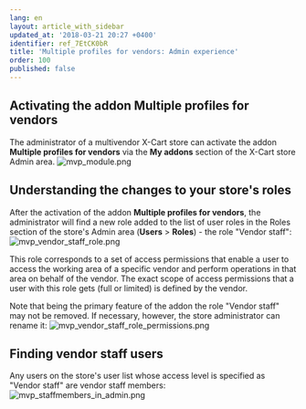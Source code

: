 ```yaml
---
lang: en
layout: article_with_sidebar
updated_at: '2018-03-21 20:27 +0400'
identifier: ref_7EtCK0bR
title: 'Multiple profiles for vendors: Admin experience'
order: 100
published: false
---
```

## Activating the addon Multiple profiles for vendors
The administrator of a multivendor X-Cart store can activate the addon **Multiple profiles for vendors** via the **My addons** section of the X-Cart store Admin area. 
![mvp_module.png]({{site.baseurl}}/attachments/ref_7EtCK0bR/mvp_module.png)

## Understanding the changes to your store's roles
After the activation of the addon **Multiple profiles for vendors**, the administrator will find a new role added to the list of user roles in the Roles section of the store's Admin area (**Users** > **Roles**) - the role "Vendor staff":
![mvp_vendor_staff_role.png]({{site.baseurl}}/attachments/ref_7EtCK0bR/mvp_vendor_staff_role.png)

This role corresponds to a set of access permissions that enable a user to access the working area of a specific vendor and perform operations in that area on behalf of the vendor. The exact scope of access permissions that a user with this role gets (full or limited) is defined by the vendor. 

Note that being the primary feature of the addon the role "Vendor staff" may not be removed. If necessary, however, the store administrator can rename it:
![mvp_vendor_staff_role_permissions.png]({{site.baseurl}}/attachments/ref_7EtCK0bR/mvp_vendor_staff_role_permissions.png)

## Finding vendor staff users
Any users on the store's user list whose access level is specified as "Vendor staff" are vendor staff members:
![mvp_staffmembers_in_admin.png]({{site.baseurl}}/attachments/ref_7EtCK0bR/mvp_staffmembers_in_admin.png)
